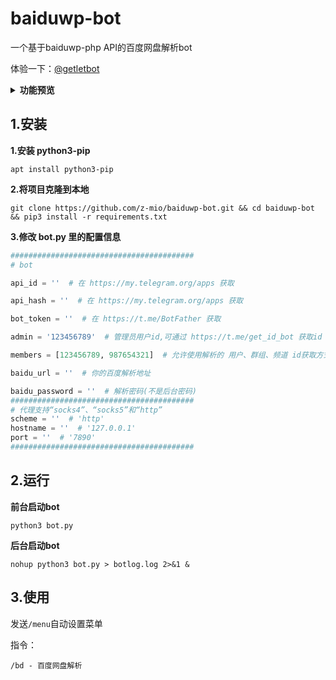 # baiduwp-bot
一个基于baiduwp-php API的百度网盘解析bot

体验一下：[@getletbot](https://t.me/getletbot)

<details>
<summary><b>功能预览</b></summary>

![enter description here](https://github.com/z-mio/baiduwp-bot/blob/f56f9b9912227d523942e0c732111759a7c7b7a0/image/1.png)

![enter description here](https://github.com/z-mio/baiduwp-bot/blob/f56f9b9912227d523942e0c732111759a7c7b7a0/image/2.png)

![enter description here](https://github.com/z-mio/baiduwp-bot/blob/f56f9b9912227d523942e0c732111759a7c7b7a0/image/3.png)

![enter description here](https://github.com/z-mio/baiduwp-bot/blob/f56f9b9912227d523942e0c732111759a7c7b7a0/image/4.png)

### 获取单个文件链接

![enter description here](https://github.com/z-mio/baiduwp-bot/blob/f56f9b9912227d523942e0c732111759a7c7b7a0/image/5.png)

### 获取当前文件夹下所有文件链接

![enter description here](https://github.com/z-mio/baiduwp-bot/blob/f56f9b9912227d523942e0c732111759a7c7b7a0/image/6.png)

![enter description here](https://github.com/z-mio/baiduwp-bot/blob/f56f9b9912227d523942e0c732111759a7c7b7a0/image/7.png)

![enter description here](https://github.com/z-mio/baiduwp-bot/blob/f56f9b9912227d523942e0c732111759a7c7b7a0/image/8.png)

</details>


## 1.安装


**1.安装 python3-pip**

```
apt install python3-pip
```


**2.将项目克隆到本地**
``` 
git clone https://github.com/z-mio/baiduwp-bot.git && cd baiduwp-bot && pip3 install -r requirements.txt
```

**3.修改 bot.py 里的配置信息**

``` python
#########################################
# bot

api_id = ''  # 在 https://my.telegram.org/apps 获取

api_hash = ''  # 在 https://my.telegram.org/apps 获取

bot_token = ''  # 在 https://t.me/BotFather 获取

admin = '123456789'  # 管理员用户id,可通过 https://t.me/get_id_bot 获取id

members = [123456789, 987654321]  # 允许使用解析的 用户、群组、频道 id获取方式同上（群组和频道id需要加上-100）

baidu_url = ''  # 你的百度解析地址

baidu_password = ''  # 解析密码(不是后台密码)
#########################################
# 代理支持“socks4”、“socks5”和“http”
scheme = ''  # 'http'
hostname = ''  # '127.0.0.1'
port = ''  # '7890'
#########################################
```

## 2.运行

**前台启动bot**

``` 
python3 bot.py
```


**后台启动bot**

``` 
nohup python3 bot.py > botlog.log 2>&1 &
```

## 3.使用

发送`/menu`自动设置菜单

指令：

``` 
/bd - 百度网盘解析
```